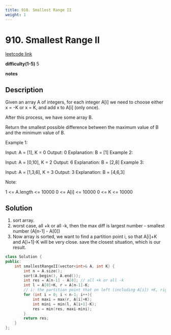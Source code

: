 ```yaml
---
title: 910. Smallest Range II
weight: 1
---
```

# 910. Smallest Range II

[leetcode link](https://leetcode.com/problems/smallest-range-ii/)

**difficulty(1-5)** 
5

**notes**   


## Description

Given an array A of integers, for each integer A[i] we need to choose either x = -K or x = K, and add x to A[i] (only once).

After this process, we have some array B.

Return the smallest possible difference between the maximum value of B and the minimum value of B.

 

Example 1:

Input: A = [1], K = 0
Output: 0
Explanation: B = [1]
Example 2:

Input: A = [0,10], K = 2
Output: 6
Explanation: B = [2,8]
Example 3:

Input: A = [1,3,6], K = 3
Output: 3
Explanation: B = [4,6,3]
 

Note:

1 <= A.length <= 10000
0 <= A[i] <= 10000
0 <= K <= 10000

## Solution
1. sort array.
2. worst case, all +k or all -k, then the max diff is largest number - smallest number (A[n-1] - A[0])
3. Now array is sorted, we want to find a partition point i, so that A[i]+K and A[i+1]-K will be very close. save the closest situation, which is our result.

```c++
class Solution {
public:
    int smallestRangeII(vector<int>& A, int K) {
        int n = A.size();
        sort(A.begin(), A.end());
        int res = A[n-1] - A[0]; // all +k or all -k
        int l = A[0]+K, r = A[n-1]-K;
        // i: the partition point that on left (including A[i]) +K, right side -K
        for (int i = 0; i < n-1; i++){
            int maxi = max(r, A[i]+K);
            int mini = min(l, A[i+1]-K);
            res = min(res, maxi-mini);
        }
        return res;
    }
};
```